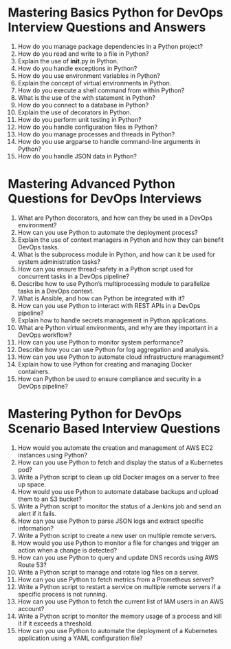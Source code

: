 
# Mastering Basics Python for DevOps Interview Questions and Answers
1. How do you manage package dependencies in a Python project?
2. How do you read and write to a file in Python?
3. Explain the use of __init__.py in Python.
4. How do you handle exceptions in Python?
5. How do you use environment variables in Python?
6. Explain the concept of virtual environments in Python.
7. How do you execute a shell command from within Python?
8. What is the use of the with statement in Python?
9. How do you connect to a database in Python?
10. Explain the use of decorators in Python.
11. How do you perform unit testing in Python?
12. How do you handle configuration files in Python?
13. How do you manage processes and threads in Python?
14. How do you use argparse to handle command-line arguments in Python?
15. How do you handle JSON data in Python?


# Mastering Advanced Python Questions for DevOps Interviews
1. What are Python decorators, and how can they be used in a DevOps environment?
2. How can you use Python to automate the deployment process?
3. Explain the use of context managers in Python and how they can benefit DevOps tasks.
4. What is the subprocess module in Python, and how can it be used for system administration tasks?
5. How can you ensure thread-safety in a Python script used for concurrent tasks in a DevOps pipeline?
6. Describe how to use Python’s multiprocessing module to parallelize tasks in a DevOps context.
7. What is Ansible, and how can Python be integrated with it?
8. How can you use Python to interact with REST APIs in a DevOps pipeline?
9. Explain how to handle secrets management in Python applications.
10. What are Python virtual environments, and why are they important in a DevOps workflow?
11. How can you use Python to monitor system performance?
12. Describe how you can use Python for log aggregation and analysis.
13. How can you use Python to automate cloud infrastructure management?
14. Explain how to use Python for creating and managing Docker containers.
15. How can Python be used to ensure compliance and security in a DevOps pipeline?


# Mastering Python for DevOps Scenario Based Interview Questions
1. How would you automate the creation and management of AWS EC2 instances using Python?
2. How can you use Python to fetch and display the status of a Kubernetes pod?
3. Write a Python script to clean up old Docker images on a server to free up space.
4. How would you use Python to automate database backups and upload them to an S3 bucket?
5. Write a Python script to monitor the status of a Jenkins job and send an alert if it fails.
6. How can you use Python to parse JSON logs and extract specific information?
7. Write a Python script to create a new user on multiple remote servers.
8. How would you use Python to monitor a file for changes and trigger an action when a change is detected?
9. How can you use Python to query and update DNS records using AWS Route 53?
10. Write a Python script to manage and rotate log files on a server.
11. How can you use Python to fetch metrics from a Prometheus server?
12. Write a Python script to restart a service on multiple remote servers if a specific process is not running.
13. How can you use Python to fetch the current list of IAM users in an AWS account?
14. Write a Python script to monitor the memory usage of a process and kill it if it exceeds a threshold.
15. How can you use Python to automate the deployment of a Kubernetes application using a YAML configuration file?
